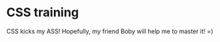 CSS training
============

CSS kicks my ASS! Hopefully, my friend Boby will help me to master it! =)
